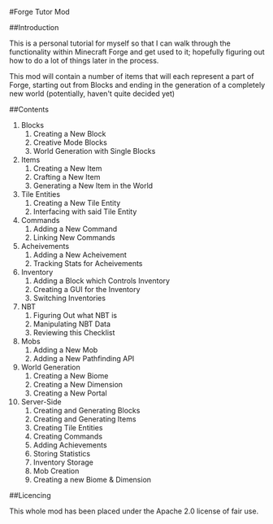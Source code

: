 #Forge Tutor Mod

##Introduction

This is a personal tutorial for myself so that I can walk through the functionality within Minecraft Forge
and get used to it; hopefully figuring out how to do a lot of things later in the process.

This mod will contain a number of items that will each represent a part of Forge, starting out from Blocks
and ending in the generation of a completely new world (potentially, haven't quite decided yet)

##Contents

1. Blocks
    1. Creating a New Block
    2. Creative Mode Blocks
    3. World Generation with Single Blocks
2. Items
    1. Creating a New Item
    2. Crafting a New Item
    3. Generating a New Item in the World
3. Tile Entities
    1. Creating a New Tile Entity
    2. Interfacing with said Tile Entity
4. Commands
    1. Adding a New Command
    2. Linking New Commands
5. Acheivements
    1. Adding a New Acheivement
    2. Tracking Stats for Acheivements
6. Inventory
    1. Adding a Block which Controls Inventory
    2. Creating a GUI for the Inventory
    3. Switching Inventories
7. NBT
    1. Figuring Out what NBT is
    2. Manipulating NBT Data
    3. Reviewing this Checklist
8. Mobs
    1. Adding a New Mob
    2. Adding a New Pathfinding API
9. World Generation
    1. Creating a New Biome
    2. Creating a New Dimension
    3. Creating a New Portal
10. Server-Side
    1. Creating and Generating Blocks
    2. Creating and Generating Items
    3. Creating Tile Entities
    4. Creating Commands
    5. Adding Achievements
    6. Storing Statistics
    7. Inventory Storage
    8. Mob Creation
    9. Creating a new Biome & Dimension

##Licencing

This whole mod has been placed under the Apache 2.0 license of fair use.